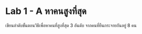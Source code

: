 <h1>Lab 1 - A หาคนสูงที่สุด</h1>
<p>เขียนลำดับขั้นตอนวิธีเพื่อหาคนที่สูงที่สุด 3 อันดับ จากคนที่ยืนกระจายกันอยู่ 8 คน</p>